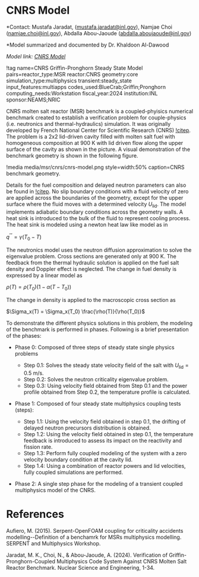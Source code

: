 # CNRS Model

*Contact: Mustafa Jaradat, (mustafa.jaradat@inl.gov), Namjae Choi (namjae.choi@inl.gov), Abdalla Abou-Jaoude (abdalla.aboujaoude@inl.gov)

*Model summarized and documented by Dr. Khaldoon Al-Dawood

*Model link: [CNRS Model](https://github.com/idaholab/virtual_test_bed/tree/devel/msr/cnrs)*

!tag name=CNRS Griffin-Pronghorn Steady State Model pairs=reactor_type:MSR
                       reactor:CNRS
                       geometry:core
                       simulation_type:multiphysics
                       transient:steady_state
                       input_features:multiapps
                       codes_used:BlueCrab;Griffin;Pronghorn
                       computing_needs:Workstation
                       fiscal_year:2024
                       institution:INL
                       sponsor:NEAMS;NRIC

CNRS molten salt reactor (MSR) benchmark is a coupled-phyisics numerical benchmark created to establish a verification 
problem for couple-physics (i.e. neutronics and thermal-hydraulics) simulation. It was originally 
developed by French National Center for Scientific Research (CNRS) [!citep](aufiero2015serpent).
The problem is a 2x2 lid-driven cavity filled with molten salt fuel with homogeneous composition at 
900 K with lid driven flow along the upper surface of the cavity as shown in the picture. 
A visual demonstration of the benchmark geometry is shown in the following figure.

!media media/msr/cnrs/cnrs-model.png
  style=width:50%
  caption=CNRS benchmark geometry.

Details for the fuel composition and delayed neutron parameters can also be 
found in [!citep](jaradat2024verification).
No slip boundary conditions with a fluid velocity of zero are applied across the boundaries of the 
geometry, except for the upper surface where the fluid moves with a determined velocity $U_\text{lid}$.
The model implements adiabatic boundary conditions across the geometry walls.
A heat sink is introduced to the bulk of the fluid to represent cooling process.
The heat sink is modeled using a newton heat law like model as in

$q^{\prime \prime \prime}=\gamma \left(T_0-T\right)$

The neutronics model uses the neutron diffusion approximation to solve the 
eigenvalue problem.
Cross sections are generated only at 900 K.
The feedback from the thermal hydraulic solution is applied on the fuel salt density and Doppler effect
is neglected.
The change in fuel density is expressed by a linear model as

$\rho(T) = \rho(T_0)\left(1-\alpha(T-T_0)\right)$

The change in density is applied to the macroscopic cross section as

$\Sigma_x(T) = \Sigma_x(T_0) \frac{\rho(T)}{\rho(T_0)}$

To demonstrate the different physics solutions in this problem, the modeling of the
benchmark is performed in phases.
Following is a brief presentation of the phases:

- Phase 0: Composed of three steps of steady state single physics problems

  - Step 0.1: Solves the steady state velocity field of the salt with $U_\text{lid} = 0.5$ m/s.
  - Step 0.2: Solves the neutron criticality eigenvalue problem.
  - Step 0.3: Using velocity field obtained from Step 0.1 and the power profile obtained from
              Step 0.2, the temperature profile is calculated.

- Phase 1: Composed of four steady state multiphysics coupling tests (steps):

  - Step 1.1: Using the velocity field obtained in step 0.1, the drifting of delayed 
              neutron precursors distribution is obtained.
  - Step 1.2: Using the velocity field obtained in step 0.1, the temperature feedback 
              is introduced to assess its impact on the reactivity and fission rate.
  - Step 1.3: Perform fully coupled modeling of the system with a zero velocity 
              boundary condition at the cavity lid.
  - Step 1.4: Using a combination of reactor powers and lid velocities, fully coupled 
              simulations are performed.

- Phase 2: A single step phase for the modeling of a transient coupled multiphysics 
           model of the CNRS.


# References

Aufiero, M. (2015). Serpent-OpenFOAM coupling for criticality accidents modelling--Definition of a benchamrk 
for MSRs multiphysics modelling. SERPENT and Multiphysics Workshop.

Jaradat, M. K., Choi, N., & Abou-Jaoude, A. (2024). Verification of Griffin-Pronghorn-Coupled Multiphysics 
Code System Against CNRS Molten Salt Reactor Benchmark. Nuclear Science and Engineering, 1-34.

